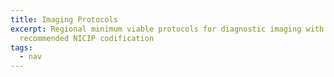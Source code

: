 ```yaml
---
title: Imaging Protocols
excerpt: Regional minimum viable protocols for diagnostic imaging with
  recommended NICIP codification
tags:
  - nav
---
```

